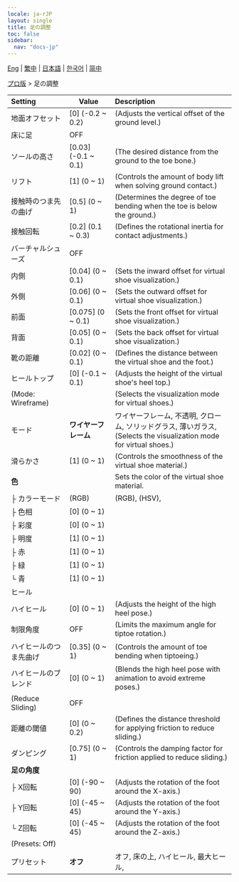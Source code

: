 ```yaml
---
locale: ja-rJP
layout: single
title: 足の調整
toc: false
sidebar:
  nav: "docs-jp"
---
```

[Eng](/dancexr/menu/2025.4/actor/feet_adjustment) | [繁中](/tw/dancexr/menu/2025.4/actor/feet_adjustment) | [日本語](/jp/dancexr/menu/2025.4/actor/feet_adjustment) | [한국어](/kr/dancexr/menu/2025.4/actor/feet_adjustment) | [简中](/zh/dancexr/menu/2025.4/actor/feet_adjustment)

[プロ版](../menu#プロ版) > 足の調整



| Setting | Value | Description |
| :--- | --- | :--- |
| 地面オフセット | [0] (-0.2 ~ 0.2) | (Adjusts the vertical offset of the ground level.)
| 床に足 | OFF | 
| ソールの高さ | [0.03] (-0.1 ~ 0.1) | (The desired distance from the ground to the toe bone.)
| リフト | [1] (0 ~ 1) | (Controls the amount of body lift when solving ground contact.)
| 接触時のつま先の曲げ | [0.5] (0 ~ 1) | (Determines the degree of toe bending when the toe is below the ground.)
| 接触回転 | [0.2] (0.1 ~ 0.3) | (Defines the rotational inertia for contact adjustments.)
| バーチャルシューズ | OFF | 
| 内側 | [0.04] (0 ~ 0.1) | (Sets the inward offset for virtual shoe visualization.)
| 外側 | [0.06] (0 ~ 0.1) | (Sets the outward offset for virtual shoe visualization.)
| 前面 | [0.075] (0 ~ 0.1) | (Sets the front offset for virtual shoe visualization.)
| 背面 | [0.05] (0 ~ 0.1) | (Sets the back offset for virtual shoe visualization.)
| 靴の距離 | [0.02] (0 ~ 0.1) | (Defines the distance between the virtual shoe and the foot.)
| ヒールトップ | [0] (-0.1 ~ 0.1) | (Adjusts the height of the virtual shoe's heel top.)
| (Mode: Wireframe) || (Selects the visualization mode for virtual shoes.)
| モード | **ワイヤーフレーム** | ワイヤーフレーム, 不透明, クローム, ソリッドグラス, 薄いガラス, <br/>(Selects the visualization mode for virtual shoes.) |
| 滑らかさ | [1] (0 ~ 1) | (Controls the smoothness of the virtual shoe material.)
| **色** | | Sets the color of the virtual shoe material.
| ├&nbsp;カラーモード | (RGB) | (RGB), (HSV), 
| ├&nbsp;色相 | [0] (0 ~ 1) | 
| ├&nbsp;彩度 | [0] (0 ~ 1) | 
| ├&nbsp;明度 | [1] (0 ~ 1) | 
| ├&nbsp;赤 | [1] (0 ~ 1) | 
| ├&nbsp;緑 | [1] (0 ~ 1) | 
| └&nbsp;青 | [1] (0 ~ 1) | 
| ヒール || 
| ハイヒール | [0] (0 ~ 1) | (Adjusts the height of the high heel pose.)
| 制限角度 | OFF | (Limits the maximum angle for tiptoe rotation.)
| ハイヒールのつま先曲げ | [0.35] (0 ~ 1) | (Controls the amount of toe bending when tiptoeing.)
| ハイヒールのブレンド | [0] (0 ~ 1) | (Blends the high heel pose with animation to avoid extreme poses.)
| (Reduce Sliding) | OFF | 
| 距離の閾値 | [0] (0 ~ 0.2) | (Defines the distance threshold for applying friction to reduce sliding.)
| ダンピング | [0.75] (0 ~ 1) | (Controls the damping factor for friction applied to reduce sliding.)
| **足の角度** | | 
| ├&nbsp;X回転 | [0] (-90 ~ 90) | (Adjusts the rotation of the foot around the X-axis.)
| ├&nbsp;Y回転 | [0] (-45 ~ 45) | (Adjusts the rotation of the foot around the Y-axis.)
| └&nbsp;Z回転 | [0] (-45 ~ 45) | (Adjusts the rotation of the foot around the Z-axis.)
| (Presets: Off) || 
| プリセット | **オフ** | オフ, 床の上, ハイヒール, 最大ヒール,  |
